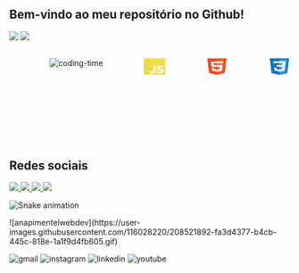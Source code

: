 ## Bem-vindo ao meu repositório no Github!

<div >
  <img height="180em" src="https://github-readme-stats.vercel.app/api?username=anapimentelowebdev&show_icons=true&theme=great-gatsby&include_all_commits=true&count_private=true"/>
  <img height="180em" src="https://github-readme-stats.vercel.app/api/top-langs/?username=anapimentelowebdev&layout=compact&langs_count=16&theme=great-gatsby"/>
</div>

## 
<div style="display: flex; justify-content: space-between;"> <br>
  <img align="left"height="150" alt="coding-time" src="anapimentelwebdev.gif">
  <img align="center" height="30" width="40" alt="js-icon"  src="https://raw.githubusercontent.com/devicons/devicon/master/icons/javascript/javascript-plain.svg">
  <img align="center" height="30" width="40" alt="html-icon" src="https://raw.githubusercontent.com/devicons/devicon/master/icons/html5/html5-original.svg">
  <img align="center" height="30" width="40" alt="css-icon" src="https://raw.githubusercontent.com/devicons/devicon/master/icons/css3/css3-original.svg">
</div>

## Redes sociais
<div>
  <a href = "mailto: anapimentelrattes.webdev@gmail.com">
    <img width="30" src="gmail.svg">
  </a>
  <a href = "https://www.linkedin.com/in/ana-pimentel-80763b244/">
    <img width="25" src="linkedin.svg">
  </a>
  <a href = "https://www.youtube.com/channel/UCmhbHVhrYMgAC0N4KJiqLCA">
    <img width="35" src="youtube.svg">
  </a>
  <a href = "https://www.instagram.com/anapimentelrattes/">
    <img width="25" src="instagram.png">
  </a>
</div>

![Snake animation](https://github.com/anapimentelowebdev/anapimentelowebdev/blob/output/github-contribution-grid-snake.svg)

 

<!---
anapimentelowebdev/anapimentelowebdev is a ✨ special ✨ repository because its `README.md` (this file) appears on your GitHub profile.
You can click the Preview link to take a look at your changes.
--->![anapimentelwebdev](https://user-images.githubusercontent.com/116028220/208521892-fa3d4377-b4cb-445c-818e-1a1f9d4fb605.gif)
![gmail](https://user-images.githubusercontent.com/116028220/208521903-fc151d29-0217-4dd8-9a50-9b48b6ee3b64.svg)
![instagram](https://user-images.githubusercontent.com/116028220/208521908-8dc3d30c-d919-4ce8-b8b3-e654d2b3411a.png)
![linkedin](https://user-images.githubusercontent.com/116028220/208521913-ca09bdbe-e49b-4fd4-8e5a-27deabf12670.svg)
![youtube](https://user-images.githubusercontent.com/116028220/208521914-c5b9dd61-09ab-4776-8d33-db73a05e5c4b.svg)

